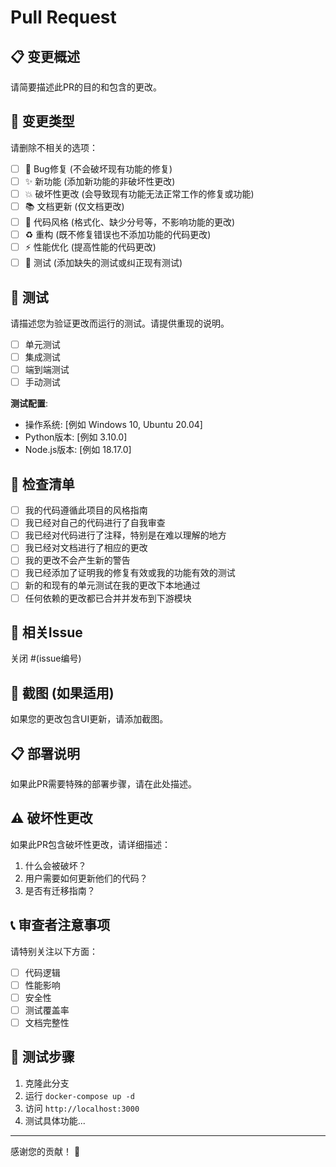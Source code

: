 # Pull Request

## 📋 变更概述

请简要描述此PR的目的和包含的更改。

## 🔄 变更类型

请删除不相关的选项：

- [ ] 🐛 Bug修复 (不会破坏现有功能的修复)
- [ ] ✨ 新功能 (添加新功能的非破坏性更改)
- [ ] 💥 破坏性更改 (会导致现有功能无法正常工作的修复或功能)
- [ ] 📚 文档更新 (仅文档更改)
- [ ] 🎨 代码风格 (格式化、缺少分号等，不影响功能的更改)
- [ ] ♻️ 重构 (既不修复错误也不添加功能的代码更改)
- [ ] ⚡ 性能优化 (提高性能的代码更改)
- [ ] 🧪 测试 (添加缺失的测试或纠正现有测试)

## 🧪 测试

请描述您为验证更改而运行的测试。请提供重现的说明。

- [ ] 单元测试
- [ ] 集成测试
- [ ] 端到端测试
- [ ] 手动测试

**测试配置**:
- 操作系统: [例如 Windows 10, Ubuntu 20.04]
- Python版本: [例如 3.10.0]
- Node.js版本: [例如 18.17.0]

## 📝 检查清单

- [ ] 我的代码遵循此项目的风格指南
- [ ] 我已经对自己的代码进行了自我审查
- [ ] 我已经对代码进行了注释，特别是在难以理解的地方
- [ ] 我已经对文档进行了相应的更改
- [ ] 我的更改不会产生新的警告
- [ ] 我已经添加了证明我的修复有效或我的功能有效的测试
- [ ] 新的和现有的单元测试在我的更改下本地通过
- [ ] 任何依赖的更改都已合并并发布到下游模块

## 🔗 相关Issue

关闭 #(issue编号)

## 📸 截图 (如果适用)

如果您的更改包含UI更新，请添加截图。

## 📋 部署说明

如果此PR需要特殊的部署步骤，请在此处描述。

## ⚠️ 破坏性更改

如果此PR包含破坏性更改，请详细描述：

1. 什么会被破坏？
2. 用户需要如何更新他们的代码？
3. 是否有迁移指南？

## 📞 审查者注意事项

请特别关注以下方面：
- [ ] 代码逻辑
- [ ] 性能影响
- [ ] 安全性
- [ ] 测试覆盖率
- [ ] 文档完整性

## 🎯 测试步骤

1. 克隆此分支
2. 运行 `docker-compose up -d`
3. 访问 `http://localhost:3000`
4. 测试具体功能...

---

感谢您的贡献！ 🎉

